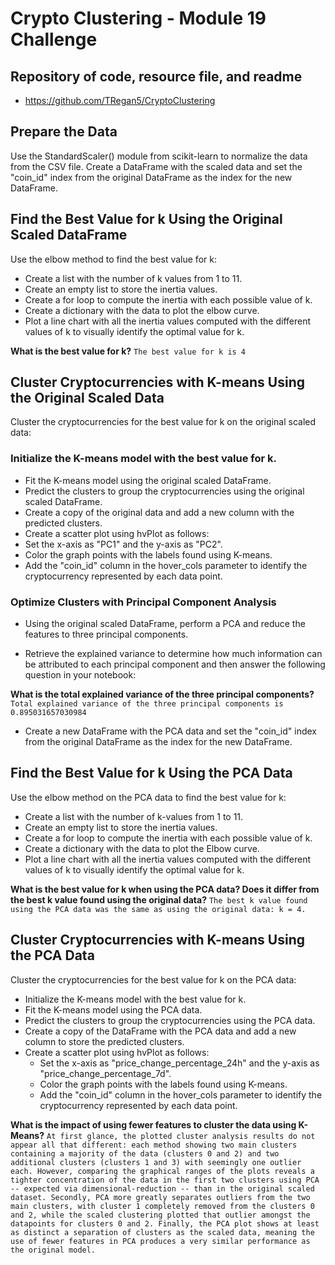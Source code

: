# Crypto Clustering - Module 19 Challenge

## Repository of code, resource file, and readme 
- https://github.com/TRegan5/CryptoClustering

## Prepare the Data
Use the StandardScaler() module from scikit-learn to normalize the data from the CSV file.
Create a DataFrame with the scaled data and set the "coin_id" index from the original DataFrame as the index for the new DataFrame.



## Find the Best Value for k Using the Original Scaled DataFrame
Use the elbow method to find the best value for k:

- Create a list with the number of k values from 1 to 11.
- Create an empty list to store the inertia values.
- Create a for loop to compute the inertia with each possible value of k.
- Create a dictionary with the data to plot the elbow curve.
- Plot a line chart with all the inertia values computed with the different values of k to visually identify the optimal value for k.

**What is the best value for k?**
`The best value for k is 4`

##  Cluster Cryptocurrencies with K-means Using the Original Scaled Data
Cluster the cryptocurrencies for the best value for k on the original scaled data:

### Initialize the K-means model with the best value for k.
- Fit the K-means model using the original scaled DataFrame.
- Predict the clusters to group the cryptocurrencies using the original scaled DataFrame.
- Create a copy of the original data and add a new column with the predicted clusters.
- Create a scatter plot using hvPlot as follows:
- Set the x-axis as "PC1" and the y-axis as "PC2".
- Color the graph points with the labels found using K-means.
- Add the "coin_id" column in the hover_cols parameter to identify the cryptocurrency represented by each data point.


### Optimize Clusters with Principal Component Analysis
- Using the original scaled DataFrame, perform a PCA and reduce the features to three principal components.

- Retrieve the explained variance to determine how much information can be attributed to each principal component and then answer the following question in your notebook:

**What is the total explained variance of the three principal components?**
`Total explained variance of the three principal components is 0.895031657030984`

- Create a new DataFrame with the PCA data and set the "coin_id" index from the original DataFrame as the index for the new DataFrame.

## Find the Best Value for k Using the PCA Data
Use the elbow method on the PCA data to find the best value for k:
- Create a list with the number of k-values from 1 to 11.
- Create an empty list to store the inertia values.
- Create a for loop to compute the inertia with each possible value of k.
- Create a dictionary with the data to plot the Elbow curve.
- Plot a line chart with all the inertia values computed with the different values of k to visually identify the optimal value for k.

**What is the best value for k when using the PCA data?
Does it differ from the best k value found using the original data?**
`The best k value found using the PCA data was the same as using the original data: k = 4.`

## Cluster Cryptocurrencies with K-means Using the PCA Data
Cluster the cryptocurrencies for the best value for k on the PCA data:

- Initialize the K-means model with the best value for k.
- Fit the K-means model using the PCA data.
- Predict the clusters to group the cryptocurrencies using the PCA data.
- Create a copy of the DataFrame with the PCA data and add a new column to store the predicted clusters.
- Create a scatter plot using hvPlot as follows:
    - Set the x-axis as "price_change_percentage_24h" and the y-axis as "price_change_percentage_7d".
    - Color the graph points with the labels found using K-means.
    - Add the "coin_id" column in the hover_cols parameter to identify the cryptocurrency represented by each data point.

**What is the impact of using fewer features to cluster the data using K-Means?** `At first glance, the plotted cluster analysis results do not appear all that different: each method showing two main clusters containing a majority of the data (clusters 0 and 2) and two additional clusters (clusters 1 and 3) with seemingly one outlier each. However, comparing the graphical ranges of the plots reveals a tighter concentration of the data in the first two clusters using PCA -- expected via dimensional-reduction -- than in the original scaled dataset. Secondly, PCA more greatly separates outliers from the two main clusters, with cluster 1 completely removed from the clusters 0 and 2, while the scaled clustering plotted that outlier amongst the datapoints for clusters 0 and 2. Finally, the PCA plot shows at least as distinct a separation of clusters as the scaled data, meaning the use of fewer features in PCA produces a very similar performance as the original model.`